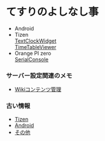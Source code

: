 # てすりのよしなし事
- Android  
- Tizen  
  [TextClockWidget](Tizen-TextClockWidget)  
  [TimeTableViewer](Tizen-TimeTableViewer)  
- Orange PI zero  
  [SerialConsole](OrangePIZero-Serial)

### サーバー設定関連のメモ
- [Wikiコンテンツ管理](RealmsWiki-Content-Manage)

### 古い情報
- [Tizen](OLD-Tizen)  
- [Android](OLD-Android)  
- [その他](OLD-Misc)  